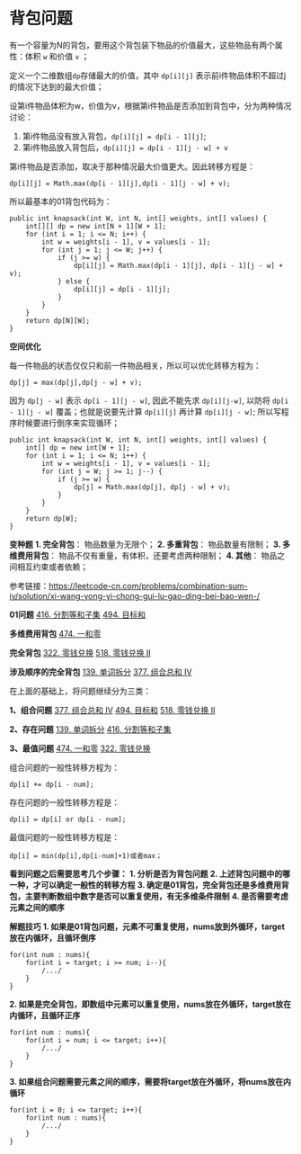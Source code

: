 # 背包问题
有一个容量为N的背包，要用这个背包装下物品的价值最大，这些物品有两个属性：体积 `w` 和价值 `v` ；

定义一个二维数组`dp`存储最大的价值，其中 `dp[i][j]` 表示前i件物品体积不超过j的情况下达到的最大价值；

设第i件物品体积为w，价值为v，根据第i件物品是否添加到背包中，分为两种情况讨论：

1. 第i件物品没有放入背包，`dp[i][j] = dp[i - 1][j]`;
2. 第i件物品放入背包后，`dp[i][j] = dp[i - 1][j - w] + v`

第i件物品是否添加，取决于那种情况最大价值更大。因此转移方程是：

    dp[i][j] = Math.max(dp[i - 1][j],dp[i - 1][j - w] + v);

所以最基本的01背包代码为：

    public int knapsack(int W, int N, int[] weights, int[] values) {
        int[][] dp = new int[N + 1][W + 1];
        for (int i = 1; i <= N; i++) {
            int w = weights[i - 1], v = values[i - 1];
            for (int j = 1; j <= W; j++) {
                if (j >= w) {
                    dp[i][j] = Math.max(dp[i - 1][j], dp[i - 1][j - w] + v);
                } else {
                    dp[i][j] = dp[i - 1][j];
                }
            }
        }
        return dp[N][W];
    }

**空间优化**

每一件物品的状态仅仅只和前一件物品相关，所以可以优化转移方程为：

    dp[j] = max(dp[j],dp[j - w] + v);

因为 `dp[j - w]` 表示 `dp[i - 1][j - w]`, 因此不能先求 `dp[i][j-w]`, 以防将 `dp[i - 1][j - w]` 覆盖；也就是说要先计算 `dp[i][j]` 再计算 `dp[i][j - w]`; 所以写程序时候要进行倒序来实现循环；

    public int knapsack(int W, int N, int[] weights, int[] values) {
        int[] dp = new int[W + 1];
        for (int i = 1; i <= N; i++) {
            int w = weights[i - 1], v = values[i - 1];
            for (int j = W; j >= 1; j--) {
                if (j >= w) {
                    dp[j] = Math.max(dp[j], dp[j - w] + v);
                }
            }
        }
        return dp[W];
    }

**变种题**
**1. 完全背包**： 物品数量为无限个；
**2. 多重背包**： 物品数量有限制；
**3. 多维费用背包**： 物品不仅有重量，有体积，还要考虑两种限制；
**4. 其他**： 物品之间相互约束或者依赖；

参考链接：https://leetcode-cn.com/problems/combination-sum-iv/solution/xi-wang-yong-yi-chong-gui-lu-gao-ding-bei-bao-wen-/

**01问题**
[416. 分割等和子集](https://leetcode-cn.com/problems/partition-equal-subset-sum/description/)
[494. 目标和](https://leetcode-cn.com/problems/target-sum/description/)

**多维费用背包**
[474. 一和零](https://leetcode-cn.com/problems/ones-and-zeroes/description/)

**完全背包**
[322. 零钱兑换](https://leetcode-cn.com/problems/coin-change/description/)
[518. 零钱兑换 II](https://leetcode-cn.com/problems/coin-change-2/description/)

**涉及顺序的完全背包**
[139. 单词拆分](https://leetcode-cn.com/problems/word-break/)
[377. 组合总和 Ⅳ](https://leetcode-cn.com/problems/combination-sum-iv/description/)

在上面的基础上，将问题继续分为三类：

**1、组合问题**
[377. 组合总和 Ⅳ](https://leetcode-cn.com/problems/combination-sum-iv/description/)
[494. 目标和](https://leetcode-cn.com/problems/target-sum/description/)
[518. 零钱兑换 II](https://leetcode-cn.com/problems/coin-change-2/description/)

**2、存在问题**
[139. 单词拆分](https://leetcode-cn.com/problems/word-break/)
[416. 分割等和子集](https://leetcode-cn.com/problems/partition-equal-subset-sum/description/)

**3、最值问题**
[474. 一和零](https://leetcode-cn.com/problems/ones-and-zeroes/description/)
[322. 零钱兑换](https://leetcode-cn.com/problems/coin-change/description/)


组合问题的一般性转移方程为：

    dp[i] += dp[i - num];

存在问题的一般性转移方程是：

    dp[i] = dp[i] or dp[i - num];

最值问题的一般性转移方程是：

    dp[i] = min(dp[i],dp[i-num]+1)或者max；

**看到问题之后需要思考几个步骤：**
**1. 分析是否为背包问题**
**2. 上述背包问题中的哪一种，才可以确定一般性的转移方程**
**3. 确定是01背包，完全背包还是多维费用背包，主要判断数组中数字是否可以重复使用，有无多维条件限制**
**4. 是否需要考虑元素之间的顺序**

**解题技巧**
**1. 如果是01背包问题，元素不可重复使用，nums放到外循环，target放在内循环，且循环倒序**

    for(int num : nums){
        for(int i = target; i >= num; i--){
            /.../
        }
    }

**2. 如果是完全背包，即数组中元素可以重复使用，nums放在外循环，target放在内循环，且循环正序**

    for(int num : nums){
        for(int i = num; i <= target; i++){
            /.../
        }
    }

**3. 如果组合问题需要元素之间的顺序，需要将target放在外循环，将nums放在内循环**

    for(int i = 0; i <= target; i++){
        for(int num : nums){
            /.../
        }
    }



